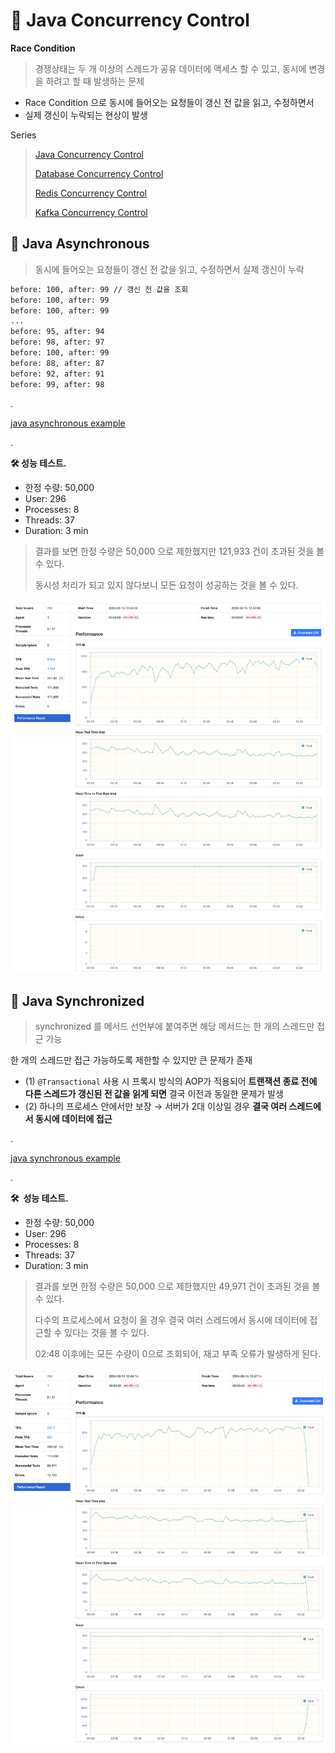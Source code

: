# 🎯 Java Concurrency Control

**Race Condition**

> 경쟁상태는 두 개 이상의 스레드가 공유 데이터에 액세스 할 수 있고, 동시에 변경을 하려고 할 때 발생하는 문제
- Race Condition 으로 동시에 들어오는 요청들이 갱신 전 값을 읽고, 수정하면서
- 실제 갱신이 누락되는 현상이 발생

Series
> [Java Concurrency Control](https://data-make.tistory.com/790)
>
> [Database Concurrency Control](https://data-make.tistory.com/791)
>
> [Redis Concurrency Control]()
>
> [Kafka Concurrency Control]()

## **🏹 Java Asynchronous**

> 동시에 들어오는 요청들이 갱신 전 값을 읽고, 수정하면서 실제 갱신이 누락
> 

```bash
before: 100, after: 99 // 갱신 전 값을 조회
before: 100, after: 99
before: 100, after: 99
...
before: 95, after: 94
before: 98, after: 97
before: 100, after: 99
before: 88, after: 87
before: 92, after: 91
before: 99, after: 98
```

.

[java asynchronous example](https://github.com/jihunparkme/Study-project-spring-java/commit/ce56981975dabb74deb364cf383dff6d9b3601f1)

.

**🛠️ 성능 테스트.**

- 한정 수량: 50,000
- User: 296
- Processes: 8
- Threads: 37
- Duration: 3 min

> 결과를 보면 한정 수량은 50,000 으로 제한했지만 121,933 건이 초과된 것을 볼 수 있다.
> 
> 동시성 처리가 되고 있지 않다보니 모든 요청이 성공하는 것을 볼 수 있다.

![Result](https://github.com/jihunparkme/blog/blob/main/img/concurrency/java-async-performance.png?raw=true 'Result')

## **🏹 Java Synchronized**

> synchronized 를 메서드 선언부에 붙여주면 해당 메서드는 한 개의 스레드만 접근 가능

한 개의 스레드만 접근 가능하도록 제한할 수 있지만 큰 문제가 존재

- (1) `@Transactional` 사용 시 프록시 방식의 AOP가 적용되어 **트랜잭션 종료 전에 다른 스레드가 갱신된 전 값을 읽게 되면** 결국 이전과 동일한 문제가 발생
- (2) 하나의 프로세스 안에서만 보장 → 서버가 2대 이상일 경우 **결국 여러 스레드에서 동시에 데이터에 접근**

.

[java synchronous example](https://github.com/jihunparkme/Study-project-spring-java/commit/04d5a527e1f8908bf677cb86f0c27275a7d0916f)

.

**🛠️  성능 테스트.**

- 한정 수량: 50,000
- User: 296
- Processes: 8
- Threads: 37
- Duration: 3 min

> 결과를 보면 한정 수량은 50,000 으로 제한했지만 49,971 건이 초과된 것을 볼 수 있다.
>
> 다수의 프로세스에서 요청이 올 경우 결국 여러 스레드에서 동시에 데이터에 접근할 수 있다는 것을 볼 수 있다.
>
> 02:48 이후에는 모든 수량이 0으로 조회되어, 재고 부족 오류가 발생하게 된다.

![Result](https://github.com/jihunparkme/blog/blob/main/img/concurrency/java-sync-performance.png?raw=true 'Result')
